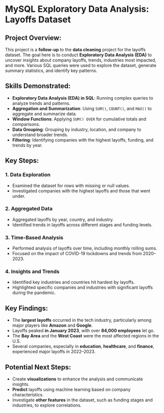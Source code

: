 # MySQL Exploratory Data Analysis: Layoffs Dataset

## Project Overview:
This project is a **follow-up** to the **data cleaning** project for the layoffs dataset. The goal here is to conduct **Exploratory Data Analysis (EDA)** to uncover insights about company layoffs, trends, industries most impacted, and more. Various SQL queries were used to explore the dataset, generate summary statistics, and identify key patterns.

## Skills Demonstrated:
- **Exploratory Data Analysis (EDA) in SQL**: Running complex queries to analyze trends and patterns.
- **Aggregation and Summarization**: Using `SUM()`, `COUNT()`, and `MAX()` to aggregate and summarize data.
- **Window Functions**: Applying `SUM() OVER` for cumulative totals and comparisons.
- **Data Grouping**: Grouping by industry, location, and company to understand broader trends.
- **Filtering**: Identifying companies with the highest layoffs, funding, and trends by year.

## Key Steps:

### 1. Data Exploration
- Examined the dataset for rows with missing or null values.
- Investigated companies with the highest layoffs and those that went under.

### 2. Aggregated Data
- Aggregated layoffs by year, country, and industry.
- Identified trends in layoffs across different stages and funding levels.

### 3. Time-Based Analysis
- Performed analysis of layoffs over time, including monthly rolling sums.
- Focused on the impact of COVID-19 lockdowns and trends from 2020–2023.

### 4. Insights and Trends
- Identified key industries and countries hit hardest by layoffs.
- Highlighted specific companies and industries with significant layoffs during the pandemic.

## Key Findings:
- The **largest layoffs** occurred in the tech industry, particularly among major players like **Amazon** and **Google**.
- Layoffs peaked **in January 2023**, with over **84,000 employees** let go.
- The **Bay Area** and the **West Coast** were the most affected regions in the U.S.
- Several companies, especially in **education**, **healthcare**, and **finance**, experienced major layoffs in 2022–2023.

## Potential Next Steps:
- Create **visualizations** to enhance the analysis and communicate insights.
- **Predict** layoffs using machine learning based on company characteristics.
- Investigate **other features** in the dataset, such as funding stages and industries, to explore correlations.
